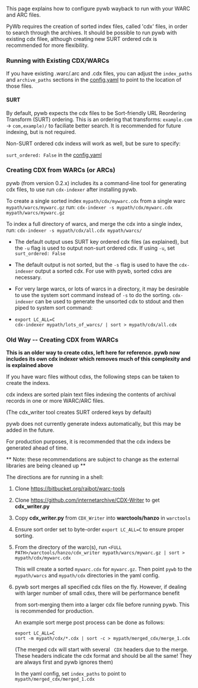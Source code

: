 This page explains how to configure pywb wayback to run with your WARC and ARC files.

PyWb requires the creation of sorted index files, called 'cdx' files, in order to search through the archives. It should be possible to run pywb with existing cdx filee, although creating new SURT ordered cdx is recommended for more flexibility.

### Running with Existing CDX/WARCs

If you have existing .warc/.arc and .cdx files, you can adjust the `index_paths` and `archive_paths` sections in the [config.yaml](../blob/master/config.yaml) to point to the location of those files.

#### SURT

By default, pywb expects the cdx files to be Sort-friendly URL Reordering Transform (SURT) ordering.
This is an ordering that transforms: `example.com` -> `com,example)/` to faciliate better search.
It is recommended for future indexing, but is not required.

Non-SURT ordered cdx indexs will work as well, but be sure to specify:

`surt_ordered: False` in the [config.yaml](../blob/master/config.yaml)

### Creating CDX from WARCs (or ARCs)

pywb (from version 0.2.x) includes its a command-line tool for generating cdx files,
to use run `cdx-indexer` after installing pywb.

To create a single sorted index `mypath/cdx/mywarc.cdx` from a single warc `mypath/warcs/mywarc.gz` run:
`cdx-indexer -s mypath/cdx/mywarc.cdx mypath/warcs/mywarc.gz`

To index a full directory of warcs, and merge the cdx into a single index, run:
`cdx-indexer -s mypath/cdx/all.cdx mypath/warcs/`


* The default output uses SURT key ordered cdx files (as explained), but the `-u` flag is used to output non-surt ordered cdx. If using `-u`, set `surt_ordered: False`

* The default output is not sorted, but the `-s` flag is used to have the `cdx-indexer` output a sorted cdx. For use with pywb, sorted cdxs are necessary.

* For very large warcs, or lots of warcs in a directory, it may be desirable to use the system sort command instead of `-s` to do the sorting. `cdx-indexer` can be used to generate the unsorted cdx to stdout and then
piped to system sort command:

* ```
  export LC_ALL=C
  cdx-indexer mypath/lots_of_warcs/ | sort > mypath/cdx/all.cdx
  ```

### Old Way -- Creating CDX from WARCs

**This is an older way to create cdxs, left here for reference. pywb now includes its own cdx indexer which removes much of this complexity and is explained above**

If you have warc files without cdxs, the following steps can be taken to create the indexs.

cdx indexs are sorted plain text files indexing the contents of archival records in one or more WARC/ARC files.

(The cdx_writer tool creates SURT ordered keys by default)

pywb does not currently generate indexs automatically, but this may be added in the future.

For production purposes, it is recommended that the cdx indexs be generated ahead of time.


** Note: these recommendations are subject to change as the external libraries are being cleaned up **

The directions are for running in a shell:

1. Clone https://bitbucket.org/rajbot/warc-tools
                                                                                                                                                        
2. Clone https://github.com/internetarchive/CDX-Writer to get **cdx_writer.py**

3. Copy **cdx_writer.py** from `CDX_Writer` into **warctools/hanzo** in `warctools`

4. Ensure sort order set to byte-order `export LC_ALL=C` to ensure proper sorting.

5. From the directory of the warc(s), run `<FULL PATH>/warctools/hanzo/cdx_writer mypath/warcs/mywarc.gz | sort > mypath/cdx/mywarc.cdx`

   This will create a sorted `mywarc.cdx` for `mywarc.gz`. Then point `pywb` to the `mypath/warcs` and `mypath/cdx` directories in the yaml config.



6. pywb sort merges all specified cdx files on the fly. However, if dealing with larger number of small cdxs, there will be performance benefit

    from sort-merging them into a larger cdx file before running pywb. This is recommended for production.

    An example sort merge post process can be done as follows:

   ```
   export LC_ALL=C
   sort -m mypath/cdx/*.cdx | sort -c > mypath/merged_cdx/merge_1.cdx
   ```

   (The merged cdx will start with several ` CDX` headers due to the merge. These headers indicate the cdx format and should be all the same!
    They are always first and pywb ignores them)

   In the yaml config, set `index_paths` to point to `mypath/merged_cdx/merged_1.cdx`
                                                                                                                   